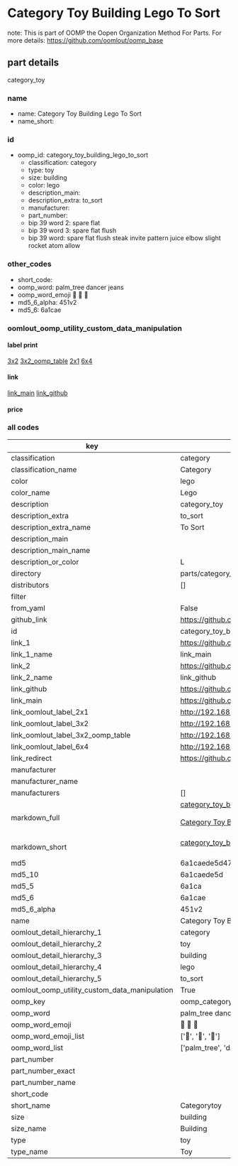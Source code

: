 # Category Toy Building Lego To Sort  

note: This is part of OOMP the Oopen Organization Method For Parts. For more details: https://github.com/oomlout/oomp_base

##  part details
  



category_toy



### name
* name: Category Toy Building Lego To Sort
* name_short: 
### id
* oomp_id: category_toy_building_lego_to_sort
  * classification: category
  * type: toy
  * size: building
  * color: lego
  * description_main: 
  * description_extra: to_sort
  * manufacturer: 
  * part_number: 
  * bip 39 word 2: spare flat
  * bip 39 word 3: spare flat flush
  * bip 39 word: spare flat flush steak invite pattern juice elbow slight rocket atom allow

### other_codes
* short_code: 
* oomp_word: palm_tree dancer jeans
* oomp_word_emoji :palm_tree: :dancer: :jeans:
* md5_6_alpha: 451v2
* md5_6: 6a1cae






### oomlout_oomp_utility_custom_data_manipulation
#### label print
[3x2](http://192.168.1.245:1112/?label=oomp%20451v2)
[3x2_oomp_table](http://192.168.1.108:1112/?label=oomp%20451v2)
[2x1](http://192.168.1.242:1112/?label=oomp%20451v2)
[6x4](http://192.168.1.55:1112/?label=oomp%20451v2)    

#### link

[link_main](https://github.com/oomlout/oomlout_oomp_version_1_messy/tree/main/parts/category_toy_building_lego_to_sort) [link_github](https://github.com/oomlout/oomlout_oomp_version_1_messy/tree/main/parts/category_toy_building_lego_to_sort)                             

#### price







### all codes 
| key | value |  
| --- | --- |  
| classification | category |  
| classification_name | Category |  
| color | lego |  
| color_name | Lego |  
| description | category_toy |  
| description_extra | to_sort |  
| description_extra_name | To Sort |  
| description_main |  |  
| description_main_name |  |  
| description_or_color | L  |  
| directory | parts/category_toy_building_lego_to_sort |  
| distributors | [] |  
| filter |  |  
| from_yaml | False |  
| github_link | https://github.com/oomlout/oomlout_oomp_part_src/tree/main/parts/category_toy_building_lego_to_sort |  
| id | category_toy_building_lego_to_sort |  
| link_1 | https://github.com/oomlout/oomlout_oomp_version_1_messy/tree/main/parts/category_toy_building_lego_to_sort |  
| link_1_name | link_main |  
| link_2 | https://github.com/oomlout/oomlout_oomp_version_1_messy/tree/main/parts/category_toy_building_lego_to_sort |  
| link_2_name | link_github |  
| link_github | https://github.com/oomlout/oomlout_oomp_version_1_messy/tree/main/parts/category_toy_building_lego_to_sort |  
| link_main | https://github.com/oomlout/oomlout_oomp_version_1_messy/tree/main/parts/category_toy_building_lego_to_sort |  
| link_oomlout_label_2x1 | http://192.168.1.242:1112/?label=oomp%20451v2 |  
| link_oomlout_label_3x2 | http://192.168.1.245:1112/?label=oomp%20451v2 |  
| link_oomlout_label_3x2_oomp_table | http://192.168.1.108:1112/?label=oomp%20451v2 |  
| link_oomlout_label_6x4 | http://192.168.1.55:1112/?label=oomp%20451v2 |  
| link_redirect | https://github.com/oomlout/oomlout_oomp_version_1_messy/tree/main/parts/category_toy_building_lego_to_sort |  
| manufacturer |  |  
| manufacturer_name |  |  
| manufacturers | [] |  
| markdown_full | [category_toy_building_lego_to_sort](none)<br>[](none)<br>[Category Toy Building Lego To Sort](none)<br><br> |  
| markdown_short | [category_toy_building_lego_to_sort](none)<br><br> |  
| md5 | 6a1caede5d472f1a853b0d50b3962683 |  
| md5_10 | 6a1caede5d |  
| md5_5 | 6a1ca |  
| md5_6 | 6a1cae |  
| md5_6_alpha | 451v2 |  
| name | Category Toy Building Lego To Sort |  
| oomlout_detail_hierarchy_1 | category |  
| oomlout_detail_hierarchy_2 | toy |  
| oomlout_detail_hierarchy_3 | building |  
| oomlout_detail_hierarchy_4 | lego |  
| oomlout_detail_hierarchy_5 | to_sort |  
| oomlout_oomp_utility_custom_data_manipulation | True |  
| oomp_key | oomp_category_toy_building_lego_to_sort |  
| oomp_word | palm_tree dancer jeans |  
| oomp_word_emoji | :palm_tree: :dancer: :jeans: |  
| oomp_word_emoji_list | [':palm_tree:', ':dancer:', ':jeans:'] |  
| oomp_word_list | ['palm_tree', 'dancer', 'jeans'] |  
| part_number |  |  
| part_number_exact |  |  
| part_number_name |  |  
| short_code |  |  
| short_name | Categorytoy |  
| size | building |  
| size_name | Building |  
| type | toy |  
| type_name | Toy |  
